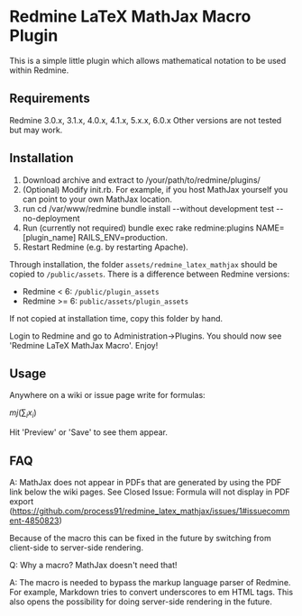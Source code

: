 Redmine LaTeX MathJax Macro Plugin
==================================

This is a simple little plugin which allows mathematical notation to be used within Redmine.

Requirements
------------

Redmine 3.0.x, 3.1.x, 4.0.x, 4.1.x, 5.x.x, 6.0.x
Other versions are not tested but may work.

Installation
------------
1. Download archive and extract to /your/path/to/redmine/plugins/
2. (Optional) Modify init.rb. For example, if you host MathJax yourself you can point to your own MathJax location.
3. run
     cd /var/www/redmine
     bundle install --without development test --no-deployment
4. Run (currently not required) bundle exec rake redmine:plugins NAME=[plugin_name] RAILS_ENV=production.
5. Restart Redmine (e.g. by restarting Apache).

Through installation, the folder `assets/redmine_latex_mathjax` should  be copied to `/public/assets`. There is a difference between Redmine versions:

* Redmine < 6: `/public/plugin_assets`
* Redmine >= 6: `public/assets/plugin_assets`

If not copied at installation time, copy this folder by hand.

Login to Redmine and go to Administration->Plugins. You should now see 'Redmine LaTeX MathJax Macro'. Enjoy!

Usage
------------
Anywhere on a wiki or issue page write for formulas:

$mj(\sum_i x_i)$

Hit 'Preview' or 'Save' to see them appear.

FAQ
------------
A: MathJax does not appear in PDFs that are generated by using the PDF link below the wiki pages.
   See Closed Issue: Formula will not display in PDF export (https://github.com/process91/redmine_latex_mathjax/issues/1#issuecomment-4850823)

   Because of the macro this can be fixed in the future by switching from client-side to server-side rendering.

Q: Why a macro? MathJax doesn't need that!

A: The macro is needed to bypass the markup language parser of Redmine.
   For example, Markdown tries to convert underscores to em HTML tags.
   This also opens the possibility for doing server-side rendering in the future.
